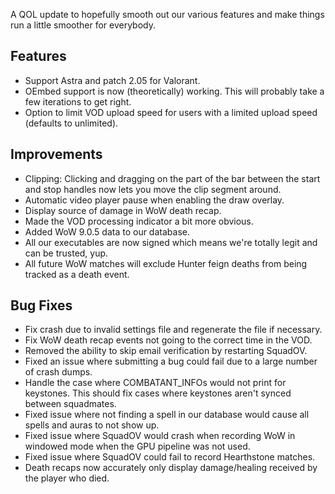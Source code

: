 A QOL update to hopefully smooth out our various features and make things run a little smoother for everybody.

## Features
* Support Astra and patch 2.05 for Valorant.
* OEmbed support is now (theoretically) working. This will probably take a few iterations to get right.
* Option to limit VOD upload speed for users with a limited upload speed (defaults to unlimited).

## Improvements
* Clipping: Clicking and dragging on the part of the bar between the start and stop handles now lets you move the clip segment around.
* Automatic video player pause when enabling the draw overlay.
* Display source of damage in WoW death recap.
* Made the VOD processing indicator a bit more obvious.
* Added WoW 9.0.5 data to our database.
* All our executables are now signed which means we're totally legit and can be trusted, yup.
* All future WoW matches will exclude Hunter feign deaths from being tracked as a death event.

## Bug Fixes
* Fix crash due to invalid settings file and regenerate the file if necessary.
* Fix WoW death recap events not going to the correct time in the VOD.
* Removed the ability to skip email verification by restarting SquadOV.
* Fixed an issue where submitting a bug could fail due to a large number of crash dumps.
* Handle the case where COMBATANT_INFOs would not print for keystones. This should fix cases where keystones aren't synced between squadmates.
* Fixed issue where not finding a spell in our database would cause all spells and auras to not show up.
* Fixed issue where SquadOV would crash when recording WoW in windowed mode when the GPU pipeline was not used.
* Fixed issue where SquadOV could fail to record Hearthstone matches.
* Death recaps now accurately only display damage/healing received by the player who died.